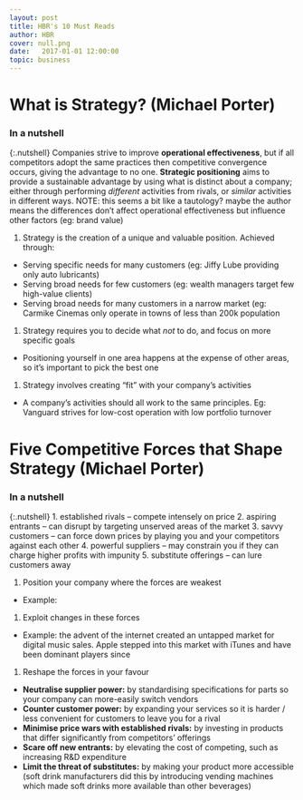 ```yaml
---
layout: post
title: HBR's 10 Must Reads
author: HBR
cover: null.png
date:   2017-01-01 12:00:00
topic: business
---
```


# What is Strategy? (Michael Porter)

### In a nutshell

{:.nutshell}
Companies strive to improve **operational effectiveness**, but if all
competitors adopt the same practices then competitive convergence
occurs, giving the advantage to no one.
**Strategic positioning** aims to provide a sustainable advantage by
using what is distinct about a company; either through performing
*different* activities from rivals, or *similar* activities in different
ways.
NOTE: this seems a bit like a tautology? maybe the author means the
differences don’t affect operational effectiveness but influence other
factors (eg: brand value)

1.  Strategy is the creation of a unique and valuable position. Achieved
    through:
-   Serving specific needs for many customers (eg: Jiffy Lube providing
    only auto lubricants)
-   Serving broad needs for few customers (eg: wealth managers target
    few high-value clients)
-   Serving broad needs for many customers in a narrow market (eg:
    Carmike Cinemas only operate in towns of less than 200k population

1.  Strategy requires you to decide what *not* to do, and focus on more
    specific goals
-   Positioning yourself in one area happens at the expense of other
    areas, so it’s important to pick the best one

1.  Strategy involves creating “fit” with your company’s activities
-   A company’s activities should all work to the same principles. Eg:
    Vanguard strives for low-cost operation with low portfolio turnover

# Five Competitive Forces that Shape Strategy (Michael Porter)

### In a nutshell

{:.nutshell}
1\. established rivals – compete intensely on price
2\. aspiring entrants – can disrupt by targeting unserved areas of the
market
3\. savvy customers – can force down prices by playing you and your
competitors against each other
4\. powerful suppliers – may constrain you if they can charge higher
profits with impunity
5\. substitute offerings – can lure customers away

1.  Position your company where the forces are weakest
-   Example:

1.  Exploit changes in these forces
-   Example: the advent of the internet created an untapped market for
    digital music sales. Apple stepped into this market with iTunes and
    have been dominant players since

1.  Reshape the forces in your favour
-   **Neutralise supplier power:** by standardising specifications for
    parts so your company can more-easily switch vendors
-   **Counter customer power:** by expanding your services so it is
    harder / less convenient for customers to leave you for a rival
-   **Minimise price wars with established rivals:** by investing in
    products that differ significantly from competitors’ offerings
-   **Scare off new entrants:** by elevating the cost of competing, such
    as increasing R&D expenditure
-   **Limit the threat of substitutes:** by making your product more
    accessible (soft drink manufacturers did this by introducing vending
    machines which made soft drinks more available than other beverages)